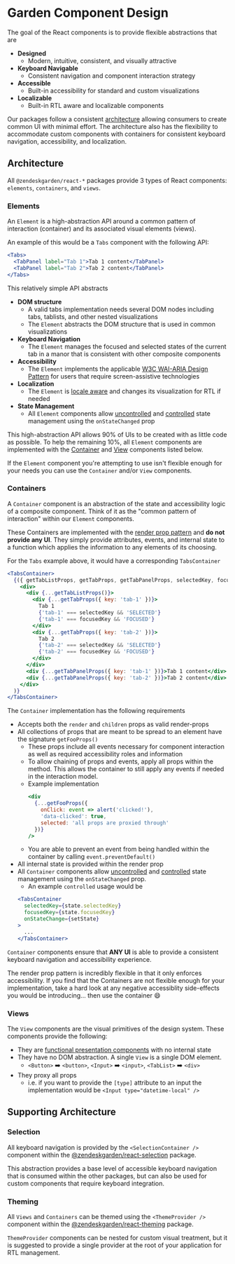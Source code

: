 # Garden Component Design

The goal of the React components is to provide flexible abstractions that are

* **Designed**
  * Modern, intuitive, consistent, and visually attractive
* **Keyboard Navigable**
  * Consistent navigation and component interaction strategy
* **Accessible**
  * Built-in accessibility for standard and custom visualizations
* **Localizable**
  * Built-in RTL aware and localizable components

Our packages follow a consistent [architecture](#architecture) allowing consumers to create common UI with minimal effort. The architecture also has the flexibility to accommodate custom components with containers for consistent keyboard navigation, accessibility, and localization.

## Architecture

All `@zendeskgarden/react-*` packages provide 3 types of React components: `elements`, `containers`, and `views`.

### Elements

An `Element` is a high-abstraction API around a common pattern of interaction (container) and its associated visual elements (views).

An example of this would be a `Tabs` component with the following API:

```jsx
<Tabs>
  <TabPanel label="Tab 1">Tab 1 content</TabPanel>
  <TabPanel label="Tab 2">Tab 2 content</TabPanel>
</Tabs>
```

This relatively simple API abstracts

* **DOM structure**
  * A valid tabs implementation needs several DOM nodes including tabs, tablists, and other nested visualizations
  * The `Element` abstracts the DOM structure that is used in common visualizations
* **Keyboard Navigation**
  * The `Element` manages the focused and selected states of the current tab in a manor that is consistent with other composite components
* **Accessibility**
  * The `Element` implements the applicable [W3C WAI-ARIA Design Pattern](https://www.w3.org/TR/wai-aria-practices/#aria_ex) for users that require screen-assistive technologies
* **Localization**
  * The `Element` is [locale aware](#theming) and changes its visualization for RTL if needed
* **State Management**
  * All `Element` components allow [uncontrolled](https://reactjs.org/docs/uncontrolled-components.html) and [controlled](https://reactjs.org/docs/forms.html#controlled-components) state management using the `onStateChanged` prop

This high-abstraction API allows 90% of UIs to be created with as little code as possible. To help the remaining 10%, all `Element` components are implemented with the [Container](#containers) and [View](#views) components listed below.

If the `Element` component you're attempting to use isn't flexible enough for your needs you can use the `Container` and/or `View` components.

### Containers

A `Container` component is an abstraction of the state and accessibility logic of a composite component. Think of it as the "common pattern of interaction" within our `Element` components.

These Containers are implemented with the [render prop pattern](https://reactjs.org/docs/render-props.html) and **do not provide any UI**. They simply provide attributes, events, and internal state to a function which applies the information to any elements of its choosing.

For the `Tabs` example above, it would have a corresponding `TabsContainer`

```jsx
<TabsContainer>
  {({ getTabListProps, getTabProps, getTabPanelProps, selectedKey, focusedKey }) => (
    <div>
      <div {...getTabListProps()}>
        <div {...getTabProps({ key: 'tab-1' })}>
          Tab 1
          {'tab-1' === selectedKey && 'SELECTED'}
          {'tab-1' === focusedKey && 'FOCUSED'}
        </div>
        <div {...getTabProps({ key: 'tab-2' })}>
          Tab 2
          {'tab-2' === selectedKey && 'SELECTED'}
          {'tab-2' === focusedKey && 'FOCUSED'}
        </div>
      </div>
      <div {...getTabPanelProps({ key: 'tab-1' })}>Tab 1 content</div>
      <div {...getTabPanelProps({ key: 'tab-2' })}>Tab 2 content</div>
    </div>
  )}
</TabsContainer>
```

The `Container` implementation has the following requirements

* Accepts both the `render` and `children` props as valid render-props
* All collections of props that are meant to be spread to an element have the signature `getFooProps()`
  * These props include all events necessary for component interaction as well as required accessibility roles and information
  * To allow chaining of props and events, apply all props within the method. This allows the container to still apply any events if needed in the interaction model.
  * Example implementation
    ```jsx
    <div
      {...getFooProps({
        onClick: event => alert('clicked!'),
        'data-clicked': true,
        selected: 'all props are proxied through'
      })}
    />
    ```
  * You are able to prevent an event from being handled within the container by calling `event.preventDefault()`
* All internal state is provided within the render prop
* All `Container` components allow [uncontrolled](https://reactjs.org/docs/uncontrolled-components.html) and [controlled](https://reactjs.org/docs/forms.html#controlled-components) state management using the `onStateChanged` prop.
  * An example `controlled` usage would be
  ```jsx
  <TabsContainer
    selectedKey={state.selectedKey}
    focusedKey={state.focusedKey}
    onStateChange={setState}
  >
    ...
  </TabsContainer>
  ```

`Container` components ensure that **ANY UI** is able to provide a consistent keyboard navigation and accessibility experience.

The render prop pattern is incredibly flexible in that it only enforces accessibility. If you find that the Containers are not flexible enough for your implementation, take a hard look at any negative accessiblity side-effects you would be introducing... then use the container :smile:

### Views

The `View` components are the visual primitives of the design system. These components provide the following:

* They are [functional presentation components](https://reactjs.org/docs/components-and-props.html#functional-and-class-components) with no internal state
* They have no DOM abstraction. A single `View` is a single DOM element.
  * `<Button>` :arrow_right: `<button>`, `<Input>` :arrow_right: `<input>`, `<TabList>` :arrow_right: `<div>`
* They proxy all props
  * i.e. if you want to provide the `[type]` attribute to an input the implementation would be `<Input type="datetime-local" />`

## Supporting Architecture

### Selection

All keyboard navigation is provided by the `<SelectionContainer />` component within the [@zendeskgarden/react-selection](../packages/selection) package.

This abstraction provides a base level of accessible keyboard navigation that is consumed within the other packages, but can also be used for custom components that require keyboard integration.

### Theming

All `Views` and `Containers` can be themed using the `<ThemeProvider />` component within the [@zendeskgarden/react-theming](../packages/theming) package.

`ThemeProvider` components can be nested for custom visual treatment, but it is suggested to provide a single provider at the root of your application for RTL management.
